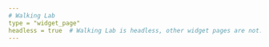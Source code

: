 ```yaml
---
# Walking Lab
type = "widget_page"
headless = true  # Walking Lab is headless, other widget pages are not.
---
```

